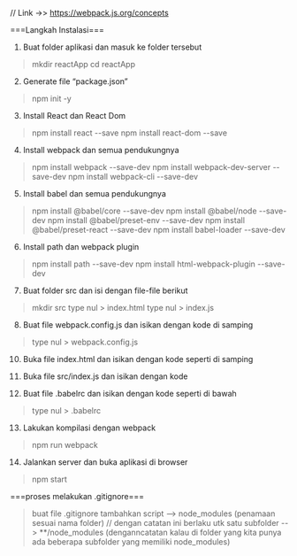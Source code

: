 // Link     ->> https://webpack.js.org/concepts

===Langkah Instalasi===
1. Buat folder aplikasi dan masuk ke folder tersebut
> mkdir reactApp
> cd reactApp
2. Generate file “package.json”
> npm init -y
3. Install React dan React Dom
> npm install react --save
> npm install react-dom --save

4. Install webpack dan semua pendukungnya
> npm install webpack --save-dev
> npm install webpack-dev-server --save-dev
> npm install webpack-cli --save-dev

5. Install babel dan semua pendukungnya
> npm install @babel/core --save-dev
> npm install @babel/node --save-dev
> npm install @babel/preset-env --save-dev
> npm install @babel/preset-react --save-dev
> npm install babel-loader --save-dev

6. Install path dan webpack plugin
> npm install path --save-dev
> npm install html-webpack-plugin --save-dev

7. Buat folder src dan isi dengan file-file berikut
> mkdir src
> type nul > index.html
> type nul > index.js

8. Buat file webpack.config.js dan isikan dengan     kode di samping
> type nul > webpack.config.js

10. Buka file index.html dan isikan dengan kode    seperti di samping

11. Buka file src/index.js dan isikan dengan kode

12. Buat file .babelrc dan isikan dengan kode      seperti di bawah
> type nul > .babelrc

13. Lakukan kompilasi dengan webpack
> npm run webpack


14. Jalankan server dan buka aplikasi di browser
> npm start


===proses melakukan .gitignore===
> buat file .gitignore
tambahkan script --> node_modules (penamaan sesuai nama folder)  // dengan catatan ini berlaku utk satu subfolder
                 --> **/node_modules (denganncatatan kalau di folder yang kita punya ada beberapa subfolder yang memiliki node_modules)